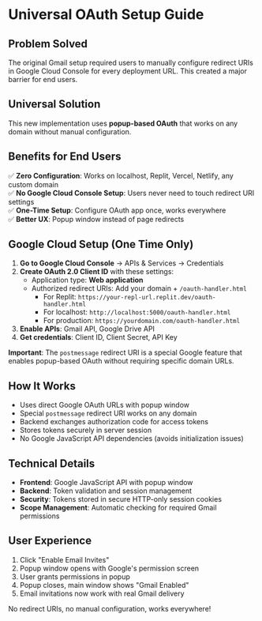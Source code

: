 # Universal OAuth Setup Guide

## Problem Solved

The original Gmail setup required users to manually configure redirect URIs in Google Cloud Console for every deployment URL. This created a major barrier for end users.

## Universal Solution

This new implementation uses **popup-based OAuth** that works on any domain without manual configuration.

## Benefits for End Users

✅ **Zero Configuration**: Works on localhost, Replit, Vercel, Netlify, any custom domain  
✅ **No Google Cloud Console Setup**: Users never need to touch redirect URI settings  
✅ **One-Time Setup**: Configure OAuth app once, works everywhere  
✅ **Better UX**: Popup window instead of page redirects  

## Google Cloud Setup (One Time Only)

1. **Go to Google Cloud Console** → APIs & Services → Credentials
2. **Create OAuth 2.0 Client ID** with these settings:
   - Application type: **Web application**  
   - Authorized redirect URIs: Add your domain + `/oauth-handler.html`
     - For Replit: `https://your-repl-url.replit.dev/oauth-handler.html`
     - For localhost: `http://localhost:5000/oauth-handler.html`
     - For production: `https://yourdomain.com/oauth-handler.html`
3. **Enable APIs**: Gmail API, Google Drive API
4. **Get credentials**: Client ID, Client Secret, API Key

**Important**: The `postmessage` redirect URI is a special Google feature that enables popup-based OAuth without requiring specific domain URLs.

## How It Works

- Uses direct Google OAuth URLs with popup window
- Special `postmessage` redirect URI works on any domain
- Backend exchanges authorization code for access tokens
- Stores tokens securely in server session
- No Google JavaScript API dependencies (avoids initialization issues)

## Technical Details

- **Frontend**: Google JavaScript API with popup window
- **Backend**: Token validation and session management  
- **Security**: Tokens stored in secure HTTP-only session cookies
- **Scope Management**: Automatic checking for required Gmail permissions

## User Experience

1. Click "Enable Email Invites"
2. Popup window opens with Google's permission screen
3. User grants permissions in popup
4. Popup closes, main window shows "Gmail Enabled"
5. Email invitations now work with real Gmail delivery

No redirect URIs, no manual configuration, works everywhere!